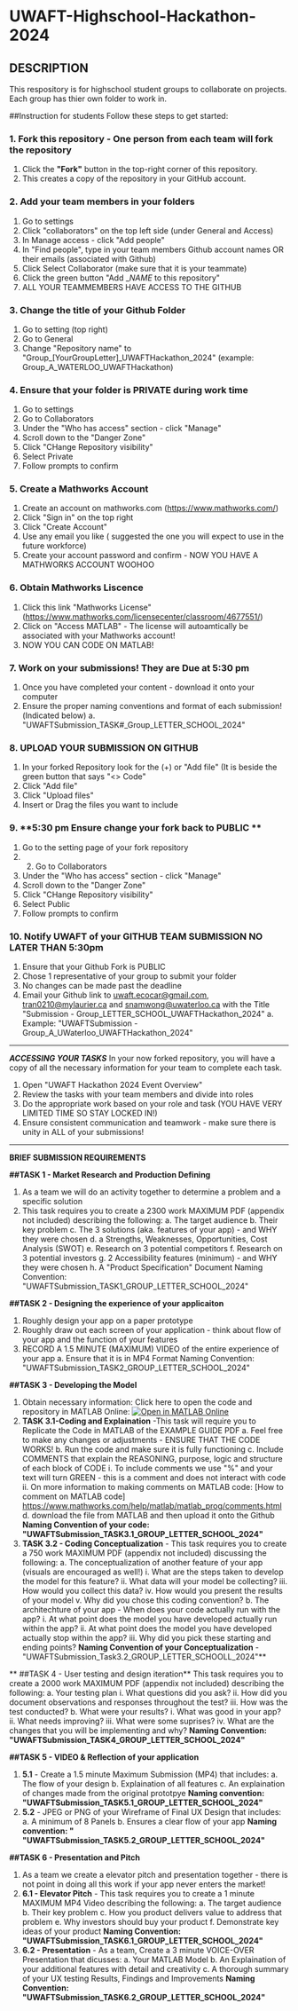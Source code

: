 # UWAFT-Highschool-Hackathon-2024

## DESCRIPTION 
This respository is for highschool student groups to collaborate on projects. Each group has thier own folder to work in. 

##Instruction for students 
Follow these steps to get started: 

### 1. **Fork this repository** - One person from each team will fork the repository 

1. Click the **"Fork"** button in the top-right corner of this repository.
2. This creates a copy of the repository in your GitHub account.

### 2. Add your team members in your folders
1. Go to settings
2. Click "collaborators" on the top left side (under General and Access)
3. In Manage access - click "Add people"
4. In "Find people", type in your team members Github account names OR their emails (associated with Github)
5. Click Select Collaborator (make sure that it is your teammate)
6. Click the green button "Add __NAME_ to this repository"
7. ALL YOUR TEAMMEMBERS HAVE ACCESS TO THE GITHUB
   
### 3. Change the title of your Github Folder  
1. Go to setting (top right)
2. Go to General
3. Change "Repository name" to "Group_[YourGroupLetter]_UWAFTHackathon_2024"
(example: Group_A_WATERLOO_UWAFTHackathon)

### 4. Ensure that your folder is PRIVATE during work time 
1. Go to settings
2. Go to Collaborators
3. Under the "Who has access" section - click "Manage"
4. Scroll down to the "Danger Zone"
5. Click "CHange Repository visibility"
6. Select Private
7. Follow prompts to confirm 

### 5. Create a Mathworks Account 
1. Create an account on mathworks.com (https://www.mathworks.com/)
2. Click "Sign in" on the top right
3. Click "Create Account"
4. Use any email you like ( suggested the one you will expect to use in the future workforce)
5. Create your account password and confirm - NOW YOU HAVE A MATHWORKS ACCOUNT WOOHOO

### 6. Obtain Mathworks Liscence 
1. Click this link "Mathworks License" (https://www.mathworks.com/licensecenter/classroom/4677551/)
2. Click on "Access MATLAB" - The license will autoamtically be associated with your Mathworks account!
3. NOW YOU CAN CODE ON MATLAB!

### 7. Work on your submissions! They are Due at 5:30 pm 
1. Once you have completed your content - download it onto your computer
2. Ensure the proper naming conventions and format of each submission!(Indicated below)
  a. "UWAFTSubmission_TASK#_Group_LETTER_SCHOOL_2024"

### 8. UPLOAD YOUR SUBMISSION ON GITHUB 
1. In your forked Repository look for the (+) or "Add file" (It is beside the green button that says "<> Code"
2. Click "Add file"
3. Click "Upload files"
4. Insert or Drag the files you want to include 

### 9. **5:30 pm Ensure change your fork back to PUBLIC **
1. Go to the setting page of your fork repository
2. 2. Go to Collaborators
3. Under the "Who has access" section - click "Manage"
4. Scroll down to the "Danger Zone"
5. Click "CHange Repository visibility"
6. Select Public
7. Follow prompts to confirm

### 10. Notify UWAFT of your GITHUB TEAM SUBMISSION **NO LATER THAN 5:30pm**
1. Ensure that your Github Fork is PUBLIC
2. Chose 1 representative of your group to submit your folder
3. No changes can be made past the deadline
4. Email your Github link to  uwaft.ecocar@gmail.com, tran0210@mylaurier.ca and snamwong@uwaterloo.ca with the Title "Submission - Group_LETTER_SCHOOL_UWAFTHackathon_2024"
   a. Example: "UWAFTSubmission - Group_A_UWaterloo_UWAFTHackathon_2024"
_________________________________________________________________________________________________________________

***ACCESSING YOUR TASKS*** 
In your now forked repository, you will have a copy of all the necessary information for your team to complete each task. 

1. Open "UWAFT Hackathon 2024 Event Overview"
2. Review the tasks with your team members and divide into roles
3. Do the appropriate work based on your role and task (YOU HAVE VERY LIMITED TIME SO STAY LOCKED IN!)
4. Ensure consistent communication and teamwork - make sure there is unity in ALL of your submissions! 

___________________________________________________________________________________________________________________
**BRIEF SUBMISSION REQUIREMENTS**

**##TASK 1 - Market Research and Production Defining**
1. As a team we will do an activity together to determine a problem and a specific solution
2. This task requires you to create a 2300 work MAXIMUM PDF (appendix not included) describing the following:
   a. The target audience
   b. Their key problem
   c. The 3 solutions (aka. features of your app) - and WHY they were chosen
   d. a Strengths, Weaknesses, Opportunities, Cost Analysis (SWOT)
   e. Research on 3 potential competitors
   f. Research on 3 potential investors
   g. 2 Accessibility features (minimum) - and WHY they were chosen
   h. A "Product Specification" Document
Naming Convention: "UWAFTSubmission_TASK1_GROUP_LETTER_SCHOOL_2024"

**##TASK 2 - Designing the experience of your applicaiton**
1. Roughly design your app on a paper prototype
2. Roughly draw out each screen of your application - think about flow of your app and the function of your features
3. RECORD A 1.5 MINUTE (MAXIMUM) VIDEO of the entire experience of your app
   a. Ensure that it is in MP4 Format
 Naming Convention: "UWAFTSubmission_TASK2_GROUP_LETTER_SCHOOL_2024"

**##TASK 3 - Developing the Model** 
1. Obtain necessary information: 
Click here to open the code and repository in MATLAB Online:
[![Open in MATLAB Online](https://www.mathworks.com/images/responsive/global/open-in-matlab-online.svg)](https://matlab.mathworks.com/open/github/v1?repo=khavian/UWAFT-Highschool-Hackathon---2024&file=ExampleModel.mlx)
2. **TASK 3.1-Coding and Explaination** -This task will require you to Replicate the Code in MATLAB of the EXAMPLE GUIDE PDF
   a. Feel free to make any changes or adjustments - ENSURE THAT THE CODE WORKS!
   b. Run the code and make sure it is fully functioning
   c. Include COMMENTS that explain the REASONING, purpose, logic and structure of each block of CODE
      i. To include comments we use "%" and your text will turn GREEN - this is a comment and does not interact with code
      ii. On more information to making comments on MATLAB code: [How to comment on MATLAB code] https://www.mathworks.com/help/matlab/matlab_prog/comments.html
   d. download the file from MATLAB  and then upload it onto the Github
**Naming Convention of your code: "UWAFTSubmission_TASK3.1_GROUP_LETTER_SCHOOL_2024"**
3. **TASK 3.2 - Coding Conceptualization** -  This task requires you to create a 750 work MAXIMUM PDF (appendix not included) discussing the following:
   a. The conceptualization of another feature of your app (visuals are encouraged as well!) 
      i. What are the steps taken to develop the model for this feature?
      ii. What data will your model be collecting?
      iii. How would you collect this data?
      iv. How would you present the results of your model
      v. Why did you chose this coding convention? 
   b. The architechture of your app - When does your code actually run with the app?
       i. At what point does the model you have developed actually run within the app? 
      ii. At what point does the model you have developed actually stop within the app?
      iii. Why did you pick these starting and ending points?
**Naming Convention of your Conceptualization** - "UWAFTSubmission_Task3.2_GROUP_LETTER_SCHOOLL_2024"**

** ##TASK 4 - User testing and design iteration**
 This task requires you to create a 2000 work MAXIMUM PDF (appendix not included) describing the following:
   a. Your testing plan 
      i. What questions did you ask? 
      ii. How did you document observations and responses throughout the test? 
      iii. How was the test conducted? 
   b. What were your results?
     i. What was good in your app?
      ii. What needs improving? 
      iii. What were some suprises?
      iv. What are the changes that you will be implementing and why? 
**Naming Convention: "UWAFTSubmission_TASK4_GROUP_LETTER_SCHOOL_2024"**

**##TASK 5 - VIDEO & Reflection of your application** 
1. **5.1** -  Create a 1.5 minute Maximum Submission (MP4) that includes:
     a. The flow of your design
      b. Explaination of all features
      c. An explaination of changes made from the original prototpye
**Naming convention: "UWAFTSubmission_TASK5.1_GROUP_LETTER_SCHOOL_2024"**
3. **5.2** - JPEG or PNG of your Wireframe of Final UX Design that includes:
  a. A minimum of 8 Panels
   b. Ensures a clear flow of your app
**Naming convention: " "UWAFTSubmission_TASK5.2_GROUP_LETTER_SCHOOL_2024"**


**##TASK 6 - Presentation and Pitch**
1. As a team we create a elevator pitch and presentation together - there is not point in doing all this work if your app never enters the market! 
2. **6.1 - Elevator Pitch** - This task requires you to create a 1 minute MAXIMUM MP4 Video describing the following:
   a. The target audience
   b. Their key problem
   c. How you product delivers value to address that problem
   e. Why investors should buy your product 
   f. Demonstrate key ideas of your product 
**Naming Convention: "UWAFTSubmission_TASK6.1_GROUP_LETTER_SCHOOL_2024"**
3. **6.2 - Presentation** - As a team, Create a 3 minute VOICE-OVER Presentation that dicusses:
   a. Your MATLAB Model
   b. An Explaination of your additional features with detail and creativity 
   c. A thorough summary of your UX testing Results, Findings and Improvements 
**Naming Convention: "UWAFTSubmission_TASK6.2_GROUP_LETTER_SCHOOL_2024"**






